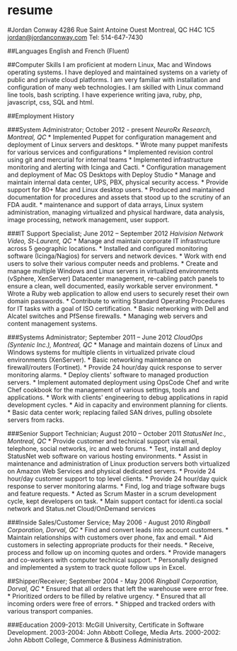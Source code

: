 resume
======
#Jordan Conway
4286 Rue Saint Antoine Ouest
Montreal, QC
H4C 1C5
jordan@jordanconway.com
Tel: 514-647-7430 

##Languages 
English and French (Fluent) 

##Computer Skills 
I am proficient at modern Linux, Mac and Windows operating systems. I have deployed and maintained
 systems on a variety of public and private cloud platforms. I am very familiar with installation 
and configuration of many web technologies. I am skilled with Linux command line tools, bash scripting.
I have experience writing java, ruby, php, javascript, css, SQL and html. 

##Employment History 

###System Administrator; October 2012 - present
_NeuroRx Research, Montreal, QC_ 
    * Implemented Puppet for configuration management and deployment of Linux servers and desktops.
    * Wrote many puppet manifests for various services and configurations
    * Implemented revision control using git and mercurial for internal teams
    * Implemented infrastructure monitoring and alerting with Icinga and Cacti.
    * Configuration management and deployment of Mac OS Desktops with Deploy Studio
    * Manage and maintain internal data center, UPS, PBX, physical security access.
    * Provide support for 80+ Mac and Linux desktop users.
    * Produced and maintained documentation for procedures and assets that stood up to the scrutiny of an FDA audit.
    * maintenance and support of data arrays, Linux system administration, managing virtualized and physical hardware, data analysis, image processing, network management, user support.

###IT Support Specialist; June 2012 – September 2012 
_Haivision Network Video, St-Laurent, QC_
    * Manage and maintain corporate IT infrastructure across 5 geographic locations. 
    * Installed and configured monitoring software (Icinga/Nagios) for servers and network devices. 
    * Work with end users to solve their various computer needs and problems. 
    * Create and manage multiple Windows and Linux servers in virtualized environments (vSphere, 
XenServer) Datacenter management, re-cabling patch panels to ensure a clean, well 
documented, easily workable server environment. 
    * Wrote a Ruby web application to allow end users to securely reset their own domain 
passwords. 
    * Contribute to writing Standard Operating Procedures for IT tasks with a goal of ISO 
certification. 
    * Basic networking with Dell and Alcatel switches and PfSense firewalls. 
    * Managing web servers and content management systems. 

###Systems Administrator; September 2011 – June 2012 
_CloudOps (Syntenic Inc.), Montreal, QC_
    * Manage and maintain dozens of Linux and Windows systems for multiple clients in virtualized private cloud environments (XenServer). 
    * Basic networking maintenance on firewall/routers (Fortinet). 
    * Provide 24 hour/day quick response to server monitoring alarms. 
    * Deploy clients' software to managed production servers. 
    * Implement automated deployment using OpsCode Chef and write Chef cookbook for the 
management of various settings, tools and applications. 
    * Work with clients' engineering to debug applications in rapid development cycles. 
    * Aid in capacity and environment planning for clients. 
    * Basic data center work; replacing failed SAN drives, pulling obsolete servers from racks. 

###Senior Support Technician; August 2010 – October 2011 
_StatusNet Inc., Montreal, QC_
    * Provide customer and technical support via email, telephone, social networks, irc and web forums. 
    * Test, install and deploy StatusNet web software on various hosting environments. 
    * Assist in maintenance and administration of Linux production servers both virtualized on 
Amazon Web Services and physical dedicated servers. 
    * Provide 24 hour/day customer support to top level clients. 
    * Provide 24 hour/day quick response to server monitoring alarms. 
    * Find, log and triage software bugs and feature requests. 
    * Acted as Scrum Master in a scrum development cycle, kept developers on task. 
    * Main support contact for identi.ca social network and Status.net Cloud/OnDemand services 

###Inside Sales/Customer Service; May 2006 - August 2010 
_Ringball Corporation, Dorval, QC_ 
    * Find and convert leads into account customers. 
    * Maintain relationships with customers over phone, fax and email. 
    * Aid customers in selecting appropriate products for their needs. 
    * Receive, process and follow up on incoming quotes and orders. 
    * Provide managers and co-workers with computer technical support. 
    * Personally designed and implemented a system to track quote follow ups in Excel. 

##Shipper/Receiver; September 2004 - May 2006 
_Ringball Corporation, Dorval, QC_
    * Ensured that all orders that left the warehouse were error free. 
    * Prioritized orders to be filled by relative urgency. 
    * Ensured that all incoming orders were free of errors. 
    * Shipped and tracked orders with various transport companies. 

###Education 
2009-2013: McGill University, Certificate in Software Development. 
2003-2004: John Abbott College, Media Arts. 
2000-2002: John Abbott College, Commerce & Business Administration. 
        





